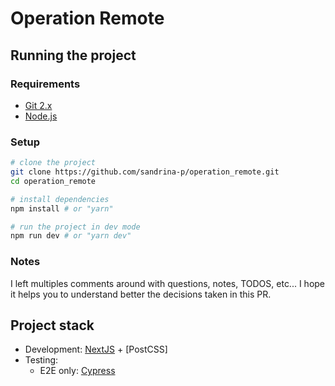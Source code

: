 # Operation Remote

## Running the project

### Requirements

- [Git 2.x](https://git-scm.com/)
- [Node.js](https://nodejs.org/en/)

### Setup

```bash
# clone the project
git clone https://github.com/sandrina-p/operation_remote.git
cd operation_remote

# install dependencies
npm install # or "yarn"

# run the project in dev mode
npm run dev # or "yarn dev"
```

### Notes

I left multiples comments around with questions, notes, TODOS, etc... I hope it helps you to understand better the decisions taken in this PR.

## Project stack

- Development: [NextJS](https://nextjs.org/) + [PostCSS]
- Testing:
  - E2E only: [Cypress](https://www.cypress.io/)
